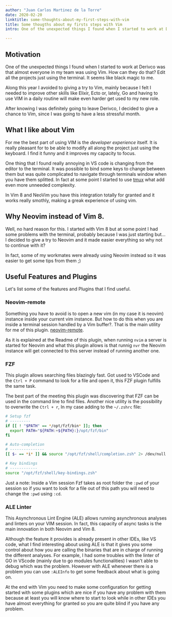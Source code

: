 ```yaml
---
author: "Juan Carlos Martinez de la Torre"
date: 2020-02-20
linktitle: some-thoughts-about-my-first-steps-with-vim
title: Some thougths about my firsts steps with Vim
intro: One of the unexpected things I found when I started to work at Derivco was that almost everyone in my team was using Vim. How can they do that? Edit all the projects just using the terminal. It seems like black magic to me.

---
```


## Motivation

One of the unexpected things I found when I started to work at Derivco was that almost everyone in my team was using Vim. How can they do that? Edit all the projects just using the terminal. It seems like black magic to me.

Along this year I avoided to giving a try to Vim, mainly because I felt I needed to improve other skills like Elixir, Ecto or, lately, Go and having to use VIM in a daily routine will make even harder get used to my new role.

After knowing I was definitely going to leave Derivco, I decided to give a chance to Vim, since I was going to have a less stressful month.

## What I like about Vim

For me the best part of using VIM is the *developer experience* itself. It is really pleasant for to be able to modify all along the project just using the keyboard. I find it funny and it improves my capacity to focus.

One thing that I found really annoying in VS code is changing from the editor to the terminal. It was possible to bind some keys to change between them but was quite complicated to navigate through terminals window when you have them splitted. In fact at some point I started to use [tmux](https://github.com/tmux/tmux/wiki) what add even more unneeded complexity.

In Vim 8 and NeoVim you have this integration totally for granted and it works really smothly, making a greak experience of using vim.

## Why Neovim instead of Vim 8.

Well, no hard reason for this. I started with Vim 8 but at some point I had some problems with the terminal, probably because I was just starting but... I decided to give a try to Neovim and it made easier everything so why not to continue with it?

In fact, some of my workmates were already using Neovim instead so it was easier to get some tips from them ;)

## Useful Features and Plugins

Let's list some of the features and Plugins that I find useful.

### Neovim-remote

Something you have to avoid is to open a new vim (in my case it is neovim) instance inside your current vim instance. But how to do this when you are inside a terminal session handled by a Vim buffer?. That is the main utility for me of this plugin. [neovim-remote](https://github.com/mhifnz/neovim-remote).

As it is explained at the Readme of this plugin, when running `nvim` a server is started for Neovim and what this plugin allows is that runnig `nvr` the Neovim instance will get connected to this server instead of running another one.

### FZF

This plugin allows searching files blazingly fast. Got used to VSCode and the `Ctrl + P` command to look for a file and open it, this FZF plugin fulfills the same task.

The best part of the meeting this plugin was discovering that FZF can be used in the command line to find files. Another nice utility is the possibility to overwrite the `Ctrl + r`, In my case adding to the `~/.zshrc` file:

```sh
# Setup fzf
# ---------
if [[ ! "$PATH" == */opt/fzf/bin* ]]; then
  export PATH="${PATH:+${PATH}:}/opt/fzf/bin"
fi

# Auto-completion
# ---------------
[[ $- == *i* ]] && source "/opt/fzf/shell/completion.zsh" 2> /dev/null

# Key bindings
# ------------
source "/opt/fzf/shell/key-bindings.zsh"
```

Just a note: Inside a Vim session Fzf takes as root folder the `:pwd` of your session so if you want to look for a file out of this path you will need to change the `:pwd` using `:cd`.


### ALE Linter

This Asynchronous Lint Engine (ALE) allows running asynchronous analyses and linters on your VIM session. In fact, this capacity of async tasks is the main innovation in both Neovim and Vim 8.

Although the feature it provides is already present in other IDEs, like VS code, what I find interesting about using ALE is that it gives you some control about how you are calling the binaries that are in charge of running the different analyses. For example, I had some troubles with the linter of GO in VScode (mainly due to go modules functionalities) I wasn't able to debug which was the problem. However with ALE whenever there is a problem you can use `:ALEInfo` to get some feedback about what is going on.

At the end with Vim you need to make some configuration for getting started with some plugins which are nice if you have any problem with them because at least you will know where to start to look while in other IDEs you have almost everything for granted so you are quite blind if you have any problem.
